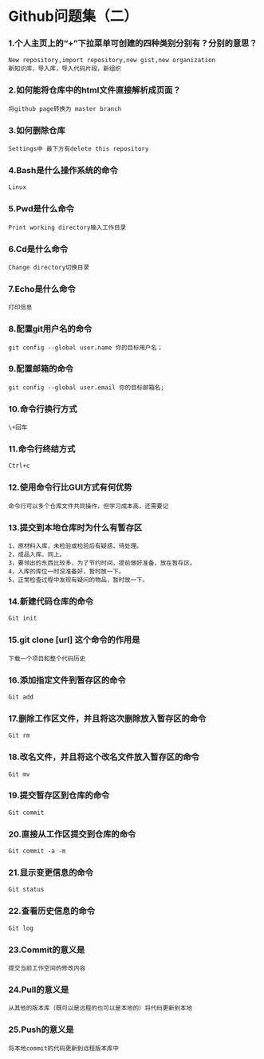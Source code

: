 # Github问题集（二）
### 1.个人主页上的“+”下拉菜单可创建的四种类别分别有？分别的意思？
    New repository,import repository,new gist,new organization
    新知识库，导入库，导入代码片段，新组织
### 2.如何能将仓库中的html文件直接解析成页面？
    将github page转换为 master branch
### 3.如何删除仓库
    Settings中 最下方有delete this repository
### 4.Bash是什么操作系统的命令
    Linux
### 5.Pwd是什么命令
    Print working directory输入工作目录
### 6.Cd是什么命令
    Change directory切换目录
### 7.Echo是什么命令
    打印信息
### 8.配置git用户名的命令
    git config --global user.name 你的目标用户名；
### 9.配置邮箱的命令
    git config --global user.email 你的目标邮箱名;
### 10.命令行换行方式
    \+回车
### 11.命令行终结方式
    Ctrl+c
### 12.使用命令行比GUI方式有何优势
    命令行可以多个仓库文件共同操作，但学习成本高，还需要记
### 13.提交到本地仓库时为什么有暂存区
    1，原材料入库，未检验或检验后有疑惑，待处理。
    2，成品入库，同上。
    3，要领出的东西比较多，为了节约时间，提前做好准备，放在暂存区。
    4，入库的库位一时没准备好，暂时放一下。
    5，正常检查过程中发现有疑问的物品，暂时放一下。
### 14.新建代码仓库的命令
    Git init
### 15.git clone [url] 这个命令的作用是
    下载一个项目和整个代码历史
### 16.添加指定文件到暂存区的命令
    Git add
### 17.删除工作区文件，并且将这次删除放入暂存区的命令
    Git rm
### 18.改名文件，并且将这个改名文件放入暂存区的命令
    Git mv
### 19.提交暂存区到仓库的命令
    Git commit
### 20.直接从工作区提交到仓库的命令
    Git commit -a -m
### 21.显示变更信息的命令
    Git status
### 22.查看历史信息的命令
    Git log
### 23.Commit的意义是
    提交当前工作空间的修改内容
### 24.Pull的意义是
    从其他的版本库（既可以是远程的也可以是本地的）将代码更新到本地
### 25.Push的意义是
    将本地commit的代码更新到远程版本库中
